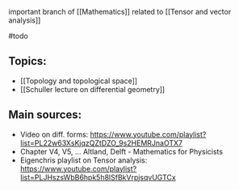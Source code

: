 important branch of [[Mathematics]]
related to [[Tensor and vector analysis]]


#todo 

## Topics:
- [[Topology and topological space]]
- [[Schuller lecture on differential geometry]]


## Main sources:
- Video on diff. forms: https://www.youtube.com/playlist?list=PL22w63XsKjqzQZtDZO_9s2HEMRJnaOTX7
- Chapter V4, V5, ... Altland, Delft - Mathematics for Physicists
- Eigenchris playlist on Tensor analysis: https://www.youtube.com/playlist?list=PLJHszsWbB6hpk5h8lSfBkVrpjsqvUGTCx

